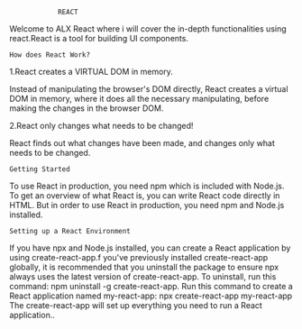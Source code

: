 				REACT

Welcome to ALX React where i will cover the in-depth functionalities using react.React is a tool for building UI components.


	How does React Work?
  1.React creates a VIRTUAL DOM in memory.

Instead of manipulating the browser's DOM directly, React creates a virtual DOM in memory, where it does all the necessary manipulating, before making the changes in the browser DOM.

  2.React only changes what needs to be changed!

React finds out what changes have been made, and changes only what needs to be changed.



	Getting Started 
To use React in production, you need npm which is included with Node.js.
To get an overview of what React is, you can write React code directly in HTML.
But in order to use React in production, you need npm and Node.js installed.


	Setting up a React Environment
If you have npx and Node.js installed, you can create a React application by using create-react-app.f you've previously installed create-react-app globally, it is recommended that you uninstall the package to ensure npx always uses the latest version of create-react-app.
To uninstall, run this command: npm uninstall -g create-react-app.
Run this command to create a React application named my-react-app:
	npx create-react-app my-react-app
The create-react-app will set up everything you need to run a React application..

